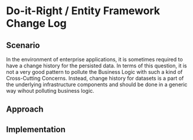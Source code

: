 # Do-it-Right / Entity Framework Change Log

## Scenario

In the environment of enterprise applications, it is sometimes required to have a change history for the persisted data.
In terms of this question, it is not a very good pattern to pollute the Business Logic with such a kind of Cross-Cutting Concerns.
Instead, change history for datasets is a part of the underlying infrastructure components and should be done in a generic way wihout polluting business logic.

## Approach

## Implementation

